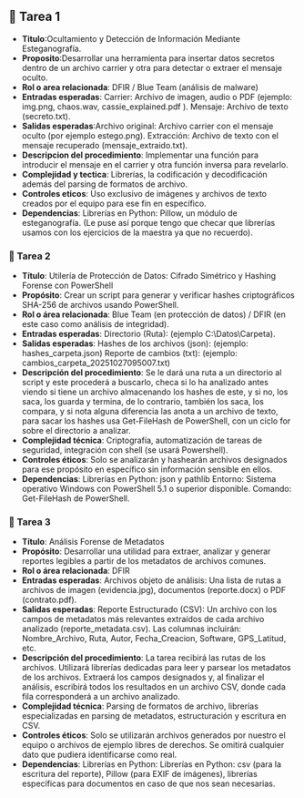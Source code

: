 ## 🔐 Tarea 1
- **Titulo**:Ocultamiento y Detección de Información Mediante Esteganografía.
- **Proposito**:Desarrollar una herramienta para insertar datos secretos dentro de un archivo carrier y otra para detectar o extraer el mensaje oculto.
- **Rol o area relacionada**: DFIR / Blue Team (análisis de malware)
- **Entradas esperadas**: Carrier: Archivo de imagen, audio o PDF (ejemplo: img.png, chaos.wav, cassie_explained.pdf ). Mensaje: Archivo de texto (secreto.txt).
- **Salidas esperadas**:Archivo original: Archivo carrier con el mensaje oculto (por ejemplo estego.png). Extracción: Archivo de texto con el mensaje recuperado (mensaje_extraido.txt).
- **Descripcion del procedimiento**: Implementar una función para introducir el mensaje en el carrier y otra función inversa para revelarlo.
- **Complejidad y tectica**: Librerías, la codificación y decodificación además del parsing de formatos de archivo.
- **Controles eticos**: Uso exclusivo de imágenes y archivos de texto creados por el equipo para ese fin en específico.
- **Dependencias**: Librerías en Python: Pillow, un módulo de esteganografía. (Le puse así porque tengo que checar que librerías usamos con los ejercicios de la maestra ya que no recuerdo).
  
### 🧭 Tarea 2
- **Título**: Utilería de Protección de Datos: Cifrado Simétrico y Hashing Forense con PowerShell
- **Propósito**: Crear un script para generar y verificar hashes criptográficos SHA-256 de archivos usando PowerShell. 
- **Rol o área relacionada**: Blue Team (en protección de datos) / DFIR (en este caso como análisis de integridad).
- **Entradas esperadas**: Directorio (Ruta): (ejemplo C:\Datos\Carpeta).
- **Salidas esperadas**: Hashes de los archivos (json): (ejemplo: hashes_carpeta.json) 
Reporte de cambios (txt): (ejemplo: cambios_carpeta_20251027095007.txt) 
- **Descripción del procedimiento**: Se le dará una ruta a un directorio al script y este procederá a buscarlo, checa si lo ha analizado antes viendo si tiene un archivo almacenando los hashes de este, y si no, los saca, los guarda y termina, de lo contrario, también los saca, los compara, y si nota alguna diferencia las anota a un archivo de texto, para sacar los hashes usa Get-FileHash de PowerShell, con un ciclo for sobre el directorio a analizar.  
- **Complejidad técnica**:  Criptografía, automatización de tareas de seguridad, integración con shell (se usará Powershell).
- **Controles éticos**: Solo se analizarán y hashearán archivos designados para ese propósito en específico sin información sensible en ellos.
- **Dependencias**: Librerías en Python:  json y pathlib Entorno: Sistema operativo Windows con PowerShell 5.1 o superior disponible. Comando: Get-FileHash de PowerShell.

### 🧠 Tarea 3
- **Título**: Análisis Forense de Metadatos  
- **Propósito**: Desarrollar una utilidad para extraer, analizar y generar reportes legibles a partir de los metadatos de archivos comunes. 
- **Rol o área relacionada**: DFIR
- **Entradas esperadas**: Archivos objeto de análisis: Una lista de rutas a archivos de imagen (evidencia.jpg), documentos (reporte.docx) o PDF (contrato.pdf).
- **Salidas esperadas**: Reporte Estructurado (CSV): Un archivo con los campos de metadatos más relevantes extraídos de cada archivo analizado (reporte_metadata.csv). Las columnas incluirán: Nombre_Archivo, Ruta, Autor, Fecha_Creacion, Software, GPS_Latitud, etc.  
- **Descripción del procedimiento**: La tarea recibirá las rutas de los archivos. Utilizará librerías dedicadas para leer y parsear los metadatos de los archivos. Extraerá los campos designados y, al finalizar el análisis, escribirá todos los resultados en un archivo CSV, donde cada fila corresponderá a un archivo analizado. 
- **Complejidad técnica**: Parsing de formatos de archivo, librerías especializadas en parsing de metadatos, estructuración y escritura en CSV.
- **Controles éticos**: Solo se utilizarán archivos generados por nuestro el equipo o archivos de ejemplo libres de derechos. Se omitirá cualquier dato que pudiera identificarse como real. 
- **Dependencias**: Librerías en Python:  Librerías en Python: csv (para la escritura del reporte), Pillow (para EXIF de imágenes), librerías específicas para documentos en caso de que nos sean necesarias. 

